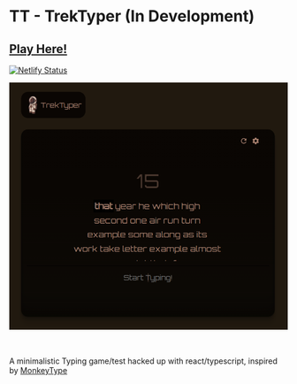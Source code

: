 # TT - TrekTyper (In Development)

## [Play Here!](https://typinggame.owengiri.dev/)

[![Netlify Status](https://api.netlify.com/api/v1/badges/ef13c139-12f0-45e1-838a-6a1f6adc69ef/deploy-status)](https://app.netlify.com/sites/tt-typingtest/deploys)

![Preview](./preview.png)

<br/>

A minimalistic Typing game/test hacked up with react/typescript, inspired by [MonkeyType](https://monkeytype.com)
